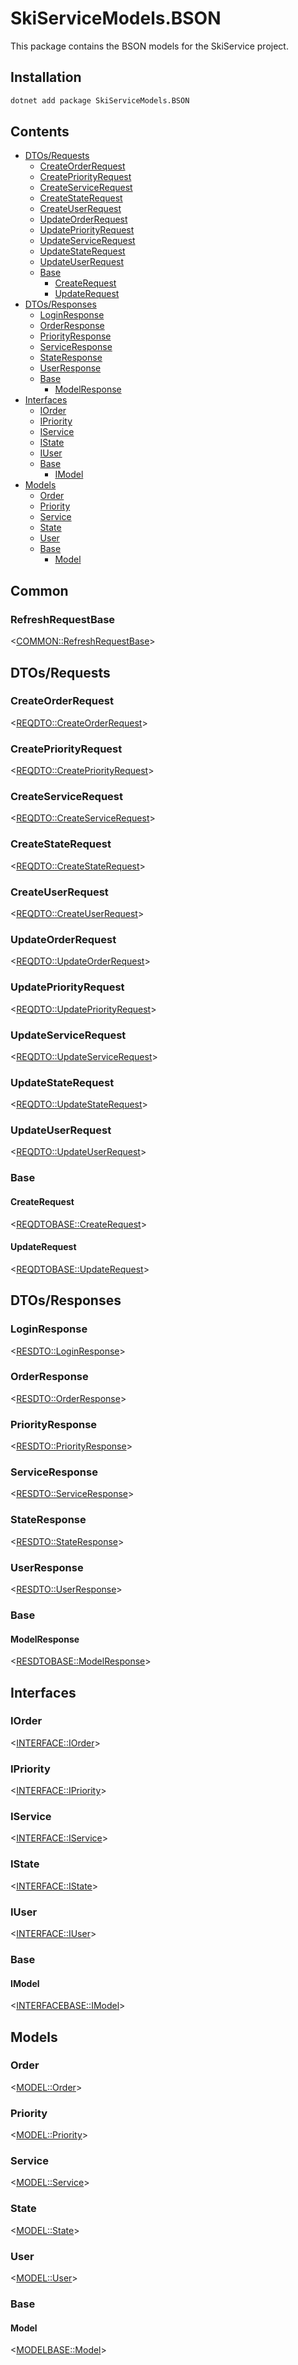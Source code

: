 ﻿# SkiServiceModels.BSON

This package contains the BSON models for the SkiService project.

## Installation

```bash
dotnet add package SkiServiceModels.BSON
```

## Contents

<!--TOC-->
  - [DTOs/Requests](#dtosrequests)
    - [CreateOrderRequest](#createorderrequest)
    - [CreatePriorityRequest](#createpriorityrequest)
    - [CreateServiceRequest](#createservicerequest)
    - [CreateStateRequest](#createstaterequest)
    - [CreateUserRequest](#createuserrequest)
    - [UpdateOrderRequest](#updateorderrequest)
    - [UpdatePriorityRequest](#updatepriorityrequest)
    - [UpdateServiceRequest](#updateservicerequest)
    - [UpdateStateRequest](#updatestaterequest)
    - [UpdateUserRequest](#updateuserrequest)
    - [Base](#base)
      - [CreateRequest](#createrequest)
      - [UpdateRequest](#updaterequest)
  - [DTOs/Responses](#dtosresponses)
    - [LoginResponse](#loginresponse)
    - [OrderResponse](#orderresponse)
    - [PriorityResponse](#priorityresponse)
    - [ServiceResponse](#serviceresponse)
    - [StateResponse](#stateresponse)
    - [UserResponse](#userresponse)
    - [Base](#base)
      - [ModelResponse](#modelresponse)
  - [Interfaces](#interfaces)
    - [IOrder](#iorder)
    - [IPriority](#ipriority)
    - [IService](#iservice)
    - [IState](#istate)
    - [IUser](#iuser)
    - [Base](#base)
      - [IModel](#imodel)
  - [Models](#models)
    - [Order](#order)
    - [Priority](#priority)
    - [Service](#service)
    - [State](#state)
    - [User](#user)
    - [Base](#base)
      - [Model](#model)
<!--/TOC-->

## Common

### RefreshRequestBase
<<COMMON::RefreshRequestBase>>

## DTOs/Requests

### CreateOrderRequest
<<REQDTO::CreateOrderRequest>>

### CreatePriorityRequest
<<REQDTO::CreatePriorityRequest>>

### CreateServiceRequest
<<REQDTO::CreateServiceRequest>>

### CreateStateRequest
<<REQDTO::CreateStateRequest>>

### CreateUserRequest
<<REQDTO::CreateUserRequest>>

### UpdateOrderRequest
<<REQDTO::UpdateOrderRequest>>

### UpdatePriorityRequest
<<REQDTO::UpdatePriorityRequest>>

### UpdateServiceRequest
<<REQDTO::UpdateServiceRequest>>

### UpdateStateRequest
<<REQDTO::UpdateStateRequest>>

### UpdateUserRequest
<<REQDTO::UpdateUserRequest>>

### Base

#### CreateRequest
<<REQDTOBASE::CreateRequest>>

#### UpdateRequest
<<REQDTOBASE::UpdateRequest>>

## DTOs/Responses

### LoginResponse
<<RESDTO::LoginResponse>>

### OrderResponse
<<RESDTO::OrderResponse>>

### PriorityResponse
<<RESDTO::PriorityResponse>>

### ServiceResponse
<<RESDTO::ServiceResponse>>

### StateResponse
<<RESDTO::StateResponse>>

### UserResponse
<<RESDTO::UserResponse>>

### Base

#### ModelResponse
<<RESDTOBASE::ModelResponse>>

## Interfaces

### IOrder
<<INTERFACE::IOrder>>

### IPriority
<<INTERFACE::IPriority>>

### IService
<<INTERFACE::IService>>

### IState
<<INTERFACE::IState>>

### IUser
<<INTERFACE::IUser>>

### Base

#### IModel
<<INTERFACEBASE::IModel>>

## Models

### Order
<<MODEL::Order>>

### Priority
<<MODEL::Priority>>

### Service
<<MODEL::Service>>

### State
<<MODEL::State>>

### User
<<MODEL::User>>

### Base

#### Model
<<MODELBASE::Model>>
